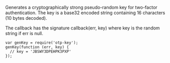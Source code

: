 Generates a cryptographically strong pseudo-random key for two-factor
authentication. The key is a base32 encoded string containing 16
characters (10 bytes decoded).

The callback has the signature callback(err, key) where
key is the random string if err is null.

```
var genKey = require('otp-key');
genKey(function (err, key) {
  // key = 'JBSWY3DPEHPK3PXP'
});
```
